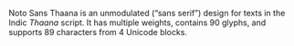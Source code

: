 Noto Sans Thaana is an unmodulated (“sans serif”) design for texts in the Indic _Thaana_ script. It has multiple weights, contains 90 glyphs, and supports 89 characters from 4 Unicode blocks.